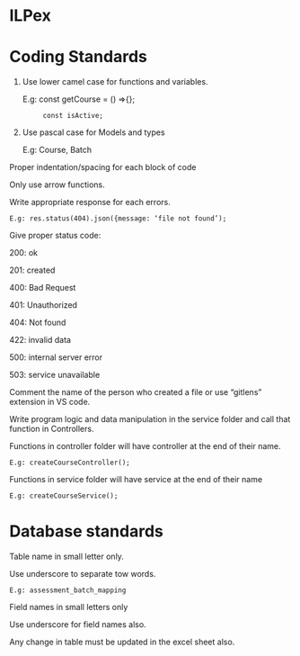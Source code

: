 # ILPex

# Coding Standards 

1. Use lower camel case for functions and variables. 

	E.g: const getCourse = () =>{}; 

	        const isActive; 

2. Use pascal case for Models and types 

	E.g: Course, Batch 

Proper indentation/spacing for each block of code 

Only use arrow functions. 

Write appropriate response for each errors. 

	E.g: res.status(404).json({message: ‘file not found’); 

Give proper status code: 

200: ok 

201: created 

400: Bad Request 

401: Unauthorized 

404: Not found 

422: invalid data 

500: internal server error 

503: service unavailable 

Comment the name of the person who created a file or use “gitlens” extension in VS code. 

Write program logic and data manipulation in the service folder and call that function in Controllers. 

Functions in controller folder will have controller at the end of their name. 

	E.g: createCourseController(); 

Functions in service folder will have service at the end of their name 

	E.g: createCourseService(); 

# Database standards 

Table name in small letter only. 

Use underscore to separate tow words. 

	E.g: assessment_batch_mapping 

Field names in small letters only 

Use underscore for field names also. 

Any change in table must be updated in the excel sheet also. 

	 
